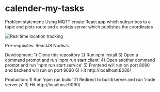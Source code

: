 # calender-my-tasks

Problem statement:
    Using MQTT create React app which subscribes to a topic and plots route and a nodejs server which publishes the coordinates

![Real time location tracking](demo/real-time-location.gif)

Pre-requisites:
  ReactJS
  NodeJs

Development:
    1) Clone this repository
    2) Run npm install
    3) Open a command prompt and run 'npm run start:client'
    4) Open another command prompt and run 'npm run start:service'
    5) Frontend will run on port 8080 and backend will run on port 9090
    6) Hit http://localhost:8080/

Production:
    1) Run 'npm run build'
    2) Redirect to build/server and run 'node server.js'
    3) Hit http://localhost:9090/